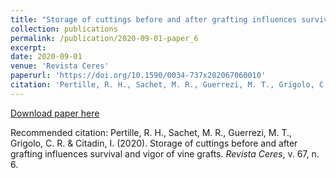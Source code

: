 ```yaml
---
title: "Storage of cuttings before and after grafting influences survival and vigor of vine grafts"
collection: publications
permalink: /publication/2020-09-01-paper_6
excerpt:
date: 2020-09-01
venue: 'Revista Ceres'
paperurl: 'https://doi.org/10.1590/0034-737x202067060010'
citation: 'Pertille, R. H., Sachet, M. R., Guerrezi, M. T., Grigolo, C. R. & Citadin, I. (2020). Storage of cuttings before and after grafting influences survival and vigor of vine grafts. Revista Ceres, v. 67, n. 6.'
---
```

[Download paper here](https://www.scielo.br/pdf/rceres/v67n6/0034-737X-rceres-67-06-501.pdf)

Recommended citation: Pertille, R. H., Sachet, M. R., Guerrezi, M. T., Grigolo, C. R. & Citadin, I. (2020).  Storage of cuttings before and after grafting influences survival and vigor of vine grafts. <i>Revista Ceres</i>, v. 67, n. 6.
